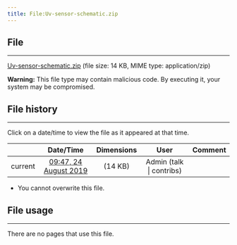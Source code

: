 ```yaml
---
title: File:Uv-sensor-schematic.zip
---
```


## File
--------

[Uv-sensor-schematic.zip](https://wiki.elecrow.com/images/c/cf/Uv-sensor-schematic.zip) (file size: 14 KB, MIME type: application/zip)

**Warning:** This file type may contain malicious code. By executing it, your system may be compromised.

## File history
--------

Click on a date/time to view the file as it appeared at that time.

|         |                          Date/Time                           | Dimensions  |                             User                             | Comment |
| :-----: | :----------------------------------------------------------: | :---------: | :----------------------------------------------------------: | :-----: |
| current | [09:47, 24 August 2019](https://wiki.elecrow.com/images/c/cf/Uv-sensor-schematic.zip) | (14 KB) | Admin (talk \| contribs) |         |

- You cannot overwrite this file.

## File usage
--------

There are no pages that use this file.